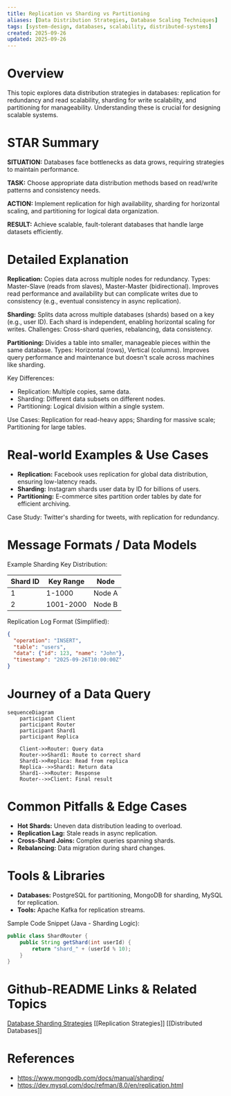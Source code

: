 ```yaml
---
title: Replication vs Sharding vs Partitioning
aliases: [Data Distribution Strategies, Database Scaling Techniques]
tags: [system-design, databases, scalability, distributed-systems]
created: 2025-09-26
updated: 2025-09-26
---
```


# Overview

This topic explores data distribution strategies in databases: replication for redundancy and read scalability, sharding for write scalability, and partitioning for manageability. Understanding these is crucial for designing scalable systems.

# STAR Summary

**SITUATION:** Databases face bottlenecks as data grows, requiring strategies to maintain performance.

**TASK:** Choose appropriate data distribution methods based on read/write patterns and consistency needs.

**ACTION:** Implement replication for high availability, sharding for horizontal scaling, and partitioning for logical data organization.

**RESULT:** Achieve scalable, fault-tolerant databases that handle large datasets efficiently.

# Detailed Explanation

**Replication:** Copies data across multiple nodes for redundancy. Types: Master-Slave (reads from slaves), Master-Master (bidirectional). Improves read performance and availability but can complicate writes due to consistency (e.g., eventual consistency in async replication).

**Sharding:** Splits data across multiple databases (shards) based on a key (e.g., user ID). Each shard is independent, enabling horizontal scaling for writes. Challenges: Cross-shard queries, rebalancing, data consistency.

**Partitioning:** Divides a table into smaller, manageable pieces within the same database. Types: Horizontal (rows), Vertical (columns). Improves query performance and maintenance but doesn't scale across machines like sharding.

Key Differences:

- Replication: Multiple copies, same data.
- Sharding: Different data subsets on different nodes.
- Partitioning: Logical division within a single system.

Use Cases: Replication for read-heavy apps; Sharding for massive scale; Partitioning for large tables.

# Real-world Examples & Use Cases

- **Replication:** Facebook uses replication for global data distribution, ensuring low-latency reads.
- **Sharding:** Instagram shards user data by ID for billions of users.
- **Partitioning:** E-commerce sites partition order tables by date for efficient archiving.

Case Study: Twitter's sharding for tweets, with replication for redundancy.

# Message Formats / Data Models

Example Sharding Key Distribution:

| Shard ID | Key Range | Node |
|----------|-----------|------|
| 1 | 1-1000 | Node A |
| 2 | 1001-2000 | Node B |

Replication Log Format (Simplified):

```json
{
  "operation": "INSERT",
  "table": "users",
  "data": {"id": 123, "name": "John"},
  "timestamp": "2025-09-26T10:00:00Z"
}
```

# Journey of a Data Query

```mermaid
sequenceDiagram
    participant Client
    participant Router
    participant Shard1
    participant Replica

    Client->>Router: Query data
    Router->>Shard1: Route to correct shard
    Shard1->>Replica: Read from replica
    Replica-->>Shard1: Return data
    Shard1-->>Router: Response
    Router-->>Client: Final result
```

# Common Pitfalls & Edge Cases

- **Hot Shards:** Uneven data distribution leading to overload.
- **Replication Lag:** Stale reads in async replication.
- **Cross-Shard Joins:** Complex queries spanning shards.
- **Rebalancing:** Data migration during shard changes.

# Tools & Libraries

- **Databases:** PostgreSQL for partitioning, MongoDB for sharding, MySQL for replication.
- **Tools:** Apache Kafka for replication streams.

Sample Code Snippet (Java - Sharding Logic):

```java
public class ShardRouter {
    public String getShard(int userId) {
        return "shard_" + (userId % 10);
    }
}
```

# Github-README Links & Related Topics

[Database Sharding Strategies](../database-sharding-strategies/)
[[Replication Strategies]]
[[Distributed Databases]]

# References

- https://www.mongodb.com/docs/manual/sharding/
- https://dev.mysql.com/doc/refman/8.0/en/replication.html
